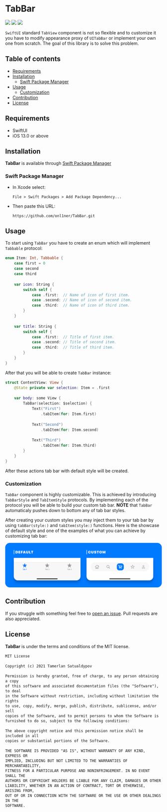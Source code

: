 # TabBar

![](https://img.shields.io/badge/platform-iOS-lightgrey)
![](https://img.shields.io/badge/iOS-13.0%2B-blue)
![](https://img.shields.io/badge/Swift-5-orange?logo=Swift&logoColor=white)

`SwiftUI` standard `TabView` component is not so flexible and to customize it you have to modify appearance proxy of `UITabBar` or implement your own one from scratch. The goal of this library is to solve this problem.

## Table of contents

* [Requirements](#requirements)
* [Installation](#installation)
    * [Swift Package Manager](#swift-package-manager)
* [Usage](#usage)
    * [Customization](#customization)
* [Contribution](#contribution)
* [License](#license)

## Requirements

- SwiftUI
- iOS 13.0 or above

## Installation

**TabBar** is available through [Swift Package Manager](https://github.com/apple/swift-package-manager)

### Swift Package Manager
- In Xcode select: 

  ```
  File > Swift Packages > Add Package Dependency...
  ```
  
- Then paste this URL: 

  ```
  https://github.com/onl1ner/TabBar.git
  ```
  
## Usage

To start using `TabBar` you have to create an enum which will implement `Tabbable` protocol:

```swift
enum Item: Int, Tabbable {
    case first = 0
    case second
    case third
    
    var icon: String {
        switch self {
            case .first:  // Name of icon of first item.
            case .second: // Name of icon of second item.
            case .third:  // Name of icon of third item.
        }
    }
    
    var title: String {
        switch self {
            case .first:  // Title of first item.
            case .second: // Title of second item.
            case .third:  // Title of third item.
        }
    }
}
```

After that you will be able to create `TabBar` instance:

```swift
struct ContentView: View {
    @State private var selection: Item = .first

    var body: some View {
        TabBar(selection: $selection) {
            Text("First")
                .tabItem(for: Item.first)

            Text("Second")
                .tabItem(for: Item.second)

            Text("Third")
                .tabItem(for: Item.third)
        }
    }
}
```

After these actions tab bar with default style will be created.

### Customization

`TabBar` component is highly customizable. This is achieved by introducing `TabBarStyle` and `TabItemStyle` protocols. By implementing each of the protocol you will be able to build your custom tab bar. **NOTE** that `TabBar` automaticaly pushes down to bottom any of tab bar styles.

After creating your custom styles you may inject them to your tab bar by using `tabBar(style:)` and `tabItem(style:)` functions. Here is the showcase of default style and one of the examples of what you can achieve by customizing tab bar:

![](https://github.com/onl1ner/onl1ner/blob/master/Resources/TabBar/Showcase.png?raw=true)

## Contribution

If you struggle with something feel free to [open an issue](https://github.com/onl1ner/TabBar/issues/new). Pull requests are also appreciated.

## License

**TabBar** is under the terms and conditions of the MIT license.

```
MIT License

Copyright (c) 2021 Tamerlan Satualdypov

Permission is hereby granted, free of charge, to any person obtaining a copy
of this software and associated documentation files (the "Software"), to deal
in the Software without restriction, including without limitation the rights
to use, copy, modify, merge, publish, distribute, sublicense, and/or sell
copies of the Software, and to permit persons to whom the Software is
furnished to do so, subject to the following conditions:

The above copyright notice and this permission notice shall be included in all
copies or substantial portions of the Software.

THE SOFTWARE IS PROVIDED "AS IS", WITHOUT WARRANTY OF ANY KIND, EXPRESS OR
IMPLIED, INCLUDING BUT NOT LIMITED TO THE WARRANTIES OF MERCHANTABILITY,
FITNESS FOR A PARTICULAR PURPOSE AND NONINFRINGEMENT. IN NO EVENT SHALL THE
AUTHORS OR COPYRIGHT HOLDERS BE LIABLE FOR ANY CLAIM, DAMAGES OR OTHER
LIABILITY, WHETHER IN AN ACTION OF CONTRACT, TORT OR OTHERWISE, ARISING FROM,
OUT OF OR IN CONNECTION WITH THE SOFTWARE OR THE USE OR OTHER DEALINGS IN THE
SOFTWARE.
```

